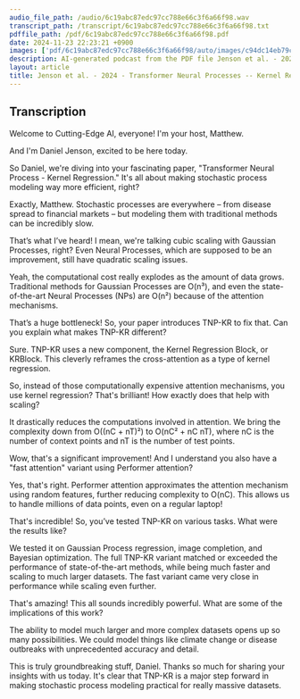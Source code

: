 ```yaml
---
audio_file_path: /audio/6c19abc87edc97cc788e66c3f6a66f98.wav
transcript_path: /transcript/6c19abc87edc97cc788e66c3f6a66f98.txt
pdffile_path: /pdf/6c19abc87edc97cc788e66c3f6a66f98.pdf
date: 2024-11-23 22:23:21 +0900
images: ['pdf/6c19abc87edc97cc788e66c3f6a66f98/auto/images/c94dc14eb79cfa8207c619b9c016a988258b62ff169bd9f2e3368eee18b73c2e.jpg', 'pdf/6c19abc87edc97cc788e66c3f6a66f98/auto/images/878540a8577af6350a1353384d6ceaffa87acb3c86c886b89952b582e7063f2f.jpg', 'pdf/6c19abc87edc97cc788e66c3f6a66f98/auto/images/a87ef5a15bcffa43009363efa5e724e9e814f32bb29fe0c7ea18f9af5056a197.jpg', 'pdf/6c19abc87edc97cc788e66c3f6a66f98/auto/images/36758198b9246495ca583f1ded782455ded4e3b78ee81f17924d9c4eb79ce7ee.jpg', 'pdf/6c19abc87edc97cc788e66c3f6a66f98/auto/images/15b54ddecf6c8485205a137711967110672ca657223cb63a4f30ea47674fde23.jpg', 'pdf/6c19abc87edc97cc788e66c3f6a66f98/auto/images/37920fe92f7d1d0ce19ac32f467a1c3d8deb8d97290f8a24e0189dee99209728.jpg', 'pdf/6c19abc87edc97cc788e66c3f6a66f98/auto/images/babf1266e9add05baf569fa4dbfcb9a38474eb52904fb66715b7c15ad692e735.jpg', 'pdf/6c19abc87edc97cc788e66c3f6a66f98/auto/images/2ed3d79888f3a702dbbe2cc24d209aca9e648d6ebe4ea60b1ed6a05183818696.jpg', 'pdf/6c19abc87edc97cc788e66c3f6a66f98/auto/images/4ac3da2d95c0b3a78341d964c2bc9b2da59b94105a44ed0d369249bd77f5931b.jpg', 'pdf/6c19abc87edc97cc788e66c3f6a66f98/auto/images/a7888c8aa1e58f21c1f0a04f6e98fa7e123ea320edf90da36f91c3829685534f.jpg', 'pdf/6c19abc87edc97cc788e66c3f6a66f98/auto/images/0d07b138450b034555341a620e2f4494b6dfc9c2e9d47606601141cff338a48e.jpg', 'pdf/6c19abc87edc97cc788e66c3f6a66f98/auto/images/8f18b1a419b04d715179eb3e2bb5bee60d55fd66dfa63061b3717367f900f8d4.jpg', 'pdf/6c19abc87edc97cc788e66c3f6a66f98/auto/images/66bde8544b8f241593e5de0fdd64337904777ca3f59a252fc788ff6cbd3faf2a.jpg', 'pdf/6c19abc87edc97cc788e66c3f6a66f98/auto/images/ae9e89050ad61da54fb3d0f92b8c06e832e8f0d959557431fca0f59c5d1dae5b.jpg', 'pdf/6c19abc87edc97cc788e66c3f6a66f98/auto/images/195cfb64bf23c36b4d5b2e9326079f3e8f425eaea5a8dc5520ef7919cb06073b.jpg', 'pdf/6c19abc87edc97cc788e66c3f6a66f98/auto/images/df5c42c223ac4bbf519ddd883c167d129310989f8d9099bc2a27c6473c87b358.jpg', 'pdf/6c19abc87edc97cc788e66c3f6a66f98/auto/images/1d5d362b30f2184f0730def961cefa2d5997943f23c3bda949fca101135268b2.jpg', 'pdf/6c19abc87edc97cc788e66c3f6a66f98/auto/images/1e19616ec2d70160358347dbe46770d282ba39f9a673aa2f492e849e7c4fc4a6.jpg', 'pdf/6c19abc87edc97cc788e66c3f6a66f98/auto/images/b19688ff5533d284fe8eeb994b0277607637ab1f320ecb0dbda3f326c2da8a5c.jpg']
description: AI-generated podcast from the PDF file Jenson et al. - 2024 - Transformer Neural Processes -- Kernel Regression_EN
layout: article
title: Jenson et al. - 2024 - Transformer Neural Processes -- Kernel Regression_EN / 6c19abc87edc97cc788e66c3f6a66f98
---
```


## Transcription
Welcome to Cutting-Edge AI, everyone! I'm your host, Matthew.

And I'm Daniel Jenson, excited to be here today.

So Daniel, we're diving into your fascinating paper, "Transformer Neural Process - Kernel Regression."  It's all about making stochastic process modeling way more efficient, right?

Exactly, Matthew. Stochastic processes are everywhere – from disease spread to financial markets – but modeling them with traditional methods can be incredibly slow.

That’s what I’ve heard!  I mean, we're talking cubic scaling with Gaussian Processes, right?  Even Neural Processes, which are supposed to be an improvement, still have quadratic scaling issues.

Yeah, the computational cost really explodes as the amount of data grows.  Traditional methods for Gaussian Processes are O(n³), and even the state-of-the-art Neural Processes (NPs) are O(n²) because of the attention mechanisms.

That’s a huge bottleneck!  So, your paper introduces TNP-KR to fix that.  Can you explain what makes TNP-KR different?

Sure.  TNP-KR uses a new component, the Kernel Regression Block, or KRBlock.  This cleverly reframes the cross-attention as a type of kernel regression.

So, instead of those computationally expensive attention mechanisms, you use kernel regression?  That's brilliant!  How exactly does that help with scaling?

It drastically reduces the computations involved in attention.  We bring the complexity down from O((nC + nT)²) to O(nC² + nC nT), where nC is the number of context points and nT is the number of test points.

Wow, that's a significant improvement!  And I understand you also have a "fast attention" variant using Performer attention?

Yes, that's right.  Performer attention approximates the attention mechanism using random features, further reducing complexity to O(nC).  This allows us to handle millions of data points, even on a regular laptop!

That's incredible! So, you’ve tested TNP-KR on various tasks. What were the results like?

We tested it on Gaussian Process regression, image completion, and Bayesian optimization.  The full TNP-KR variant matched or exceeded the performance of state-of-the-art methods, while being much faster and scaling to much larger datasets.  The fast variant came very close in performance while scaling even further.

That's amazing!  This all sounds incredibly powerful. What are some of the implications of this work?

The ability to model much larger and more complex datasets opens up so many possibilities.  We could model things like climate change or disease outbreaks with unprecedented accuracy and detail.

This is truly groundbreaking stuff, Daniel.  Thanks so much for sharing your insights with us today.  It's clear that TNP-KR is a major step forward in making stochastic process modeling practical for really massive datasets.





